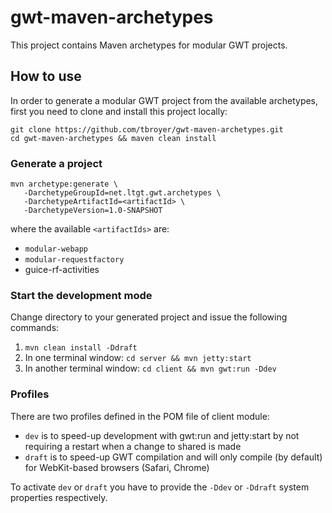 gwt-maven-archetypes
====================

This project contains Maven archetypes for modular GWT projects.

How to use
----------

In order to generate a modular GWT project from the available archetypes, first you need to clone and install this project locally:

    git clone https://github.com/tbroyer/gwt-maven-archetypes.git
    cd gwt-maven-archetypes && maven clean install

### Generate a project

    mvn archetype:generate \
       -DarchetypeGroupId=net.ltgt.gwt.archetypes \
       -DarchetypeArtifactId=<artifactId> \
       -DarchetypeVersion=1.0-SNAPSHOT

where the available `<artifactIds>` are:

* `modular-webapp`
* `modular-requestfactory`
*  guice-rf-activities

### Start the development mode

Change directory to your generated project and issue the following commands:

1. `mvn clean install -Ddraft`
2. In one terminal window: `cd server && mvn jetty:start`
3. In another terminal window: `cd client && mvn gwt:run -Ddev`

### Profiles

There are two profiles defined in the POM file of client module:

* `dev` is to speed-up development with gwt:run and jetty:start by not requiring a restart when a change to shared is made
* `draft` is to speed-up GWT compilation and will only compile (by default) for WebKit-based browsers (Safari, Chrome)

To activate `dev` or `draft` you have to provide the `-Ddev` or `-Ddraft` system properties respectively.
